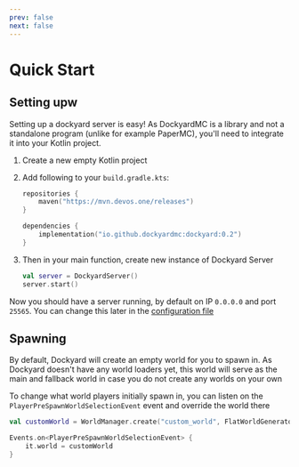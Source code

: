 ```yaml
---
prev: false
next: false
---
```


# Quick Start

## Setting upw

Setting up a dockyard server is easy! As DockyardMC is a library and not a standalone program (unlike for example PaperMC), you'll need to integrate it into your Kotlin project.

1. Create a new empty Kotlin project
2. Add following to your `build.gradle.kts`:

    ```kotlin
    repositories {
        maven("https://mvn.devos.one/releases")
    }
    
    dependencies {
        implementation("io.github.dockyardmc:dockyard:0.2")
    }
    
    ```
3. Then in your main function, create new instance of Dockyard Server
    ```kotlin
    val server = DockyardServer()
    server.start()
    ```

Now you should have a server running, by default on IP `0.0.0.0` and port `25565`. You can change this later in the [configuration file](configuration-file)

## Spawning

By default, Dockyard will create an empty world for you to spawn in. As Dockyard doesn't have any world loaders yet, this world will serve as the main and fallback world in case you do not create any worlds on your own

To change what world players initially spawn in, you can listen on the `PlayerPreSpawnWorldSelectionEvent` event and override the world there

```kotlin
val customWorld = WorldManager.create("custom_world", FlatWorldGenerator(), DimensionTypes.OVERWORLD)

Events.on<PlayerPreSpawnWorldSelectionEvent> {
    it.world = customWorld
}
```